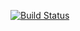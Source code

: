 [![Build Status](https://travis-ci.org/lev1917/lab6.svg?branch=master)](https://travis-ci.org/lev1917/lab6)
